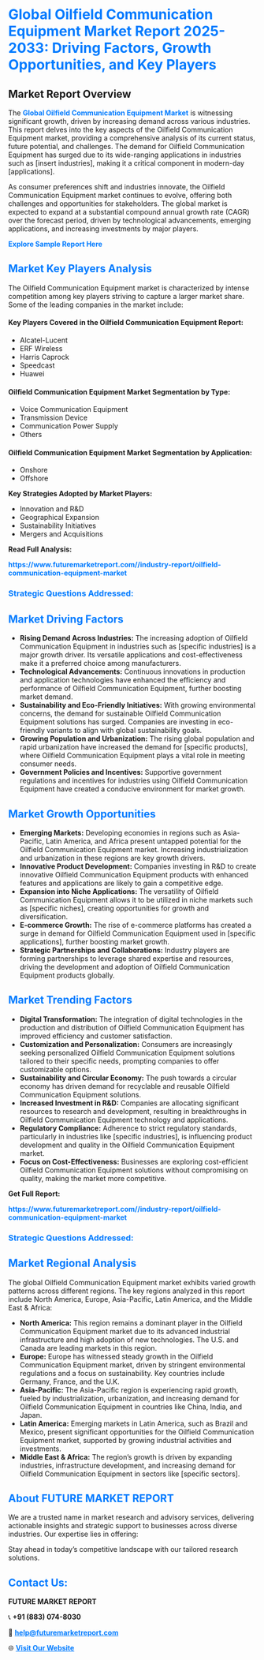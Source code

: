 <h1 style="color: #007BFF;">Global Oilfield Communication Equipment Market Report 2025-2033: Driving Factors, Growth Opportunities, and Key Players</h1>

<section id="overview">
<h2>Market Report Overview</h2>
<p>The <a href="https://www.futuremarketreport.com//industry-report/oilfield-communication-equipment-market" style="color: #007BFF; text-decoration: none;"><strong>Global Oilfield Communication Equipment Market</strong></a> is witnessing significant growth, driven by increasing demand across various industries. This report delves into the key aspects of the Oilfield Communication Equipment market, providing a comprehensive analysis of its current status, future potential, and challenges. The demand for Oilfield Communication Equipment has surged due to its wide-ranging applications in industries such as [insert industries], making it a critical component in modern-day [applications].</p>
<p>As consumer preferences shift and industries innovate, the Oilfield Communication Equipment market continues to evolve, offering both challenges and opportunities for stakeholders. The global market is expected to expand at a substantial compound annual growth rate (CAGR) over the forecast period, driven by technological advancements, emerging applications, and increasing investments by major players.</p>
</section>

<section id="overview">
<p><a href="https://www.futuremarketreport.com//request-sample/reportId=52723" style="color: #007BFF; text-decoration: none;"><strong>Explore Sample Report Here</strong></a></p>
</section>

<section id="key-players">
<h2 style="color: #007BFF;">Market Key Players Analysis</h2>
<p>The Oilfield Communication Equipment market is characterized by intense competition among key players striving to capture a larger market share. Some of the leading companies in the market include:</p>
<h4>Key Players Covered in the Oilfield Communication Equipment Report:</h4>
<ul><li>Alcatel-Lucent</li><li>ERF Wireless</li><li>Harris Caprock</li><li>Speedcast</li><li>Huawei</li></ul>
<h4>Oilfield Communication Equipment Market Segmentation by Type:</h4>
<ul><li>Voice Communication Equipment</li><li>Transmission Device</li><li>Communication Power Supply</li><li>Others</li></ul>

<h4>Oilfield Communication Equipment Market Segmentation by Application:</h4>
<ul><li>Onshore</li><li>Offshore</li></ul>
<p><strong>Key Strategies Adopted by Market Players:</strong></p>
<ul>
<li>Innovation and R&D</li>
<li>Geographical Expansion</li>
<li>Sustainability Initiatives</li>
<li>Mergers and Acquisitions</li>
</ul>
</section>

<section>
<p><strong>Read Full Analysis: </strong></p><a href="https://www.futuremarketreport.com//industry-report/oilfield-communication-equipment-market" style="color: #007BFF; text-decoration: none;"><strong>https://www.futuremarketreport.com//industry-report/oilfield-communication-equipment-market</strong></a>
<h3 style="color: #007BFF;">Strategic Questions Addressed:</h3>
</section>

<section id="driving-factors">
<h2 style="color: #007BFF;">Market Driving Factors</h2>
<ul>
<li><strong>Rising Demand Across Industries:</strong> The increasing adoption of Oilfield Communication Equipment in industries such as [specific industries] is a major growth driver. Its versatile applications and cost-effectiveness make it a preferred choice among manufacturers.</li>
<li><strong>Technological Advancements:</strong> Continuous innovations in production and application technologies have enhanced the efficiency and performance of Oilfield Communication Equipment, further boosting market demand.</li>
<li><strong>Sustainability and Eco-Friendly Initiatives:</strong> With growing environmental concerns, the demand for sustainable Oilfield Communication Equipment solutions has surged. Companies are investing in eco-friendly variants to align with global sustainability goals.</li>
<li><strong>Growing Population and Urbanization:</strong> The rising global population and rapid urbanization have increased the demand for [specific products], where Oilfield Communication Equipment plays a vital role in meeting consumer needs.</li>
<li><strong>Government Policies and Incentives:</strong> Supportive government regulations and incentives for industries using Oilfield Communication Equipment have created a conducive environment for market growth.</li>
</ul>
</section>

<section id="growth-opportunities">
<h2 style="color: #007BFF;">Market Growth Opportunities</h2>
<ul>
<li><strong>Emerging Markets:</strong> Developing economies in regions such as Asia-Pacific, Latin America, and Africa present untapped potential for the Oilfield Communication Equipment market. Increasing industrialization and urbanization in these regions are key growth drivers.</li>
<li><strong>Innovative Product Development:</strong> Companies investing in R&D to create innovative Oilfield Communication Equipment products with enhanced features and applications are likely to gain a competitive edge.</li>
<li><strong>Expansion into Niche Applications:</strong> The versatility of Oilfield Communication Equipment allows it to be utilized in niche markets such as [specific niches], creating opportunities for growth and diversification.</li>
<li><strong>E-commerce Growth:</strong> The rise of e-commerce platforms has created a surge in demand for Oilfield Communication Equipment used in [specific applications], further boosting market growth.</li>
<li><strong>Strategic Partnerships and Collaborations:</strong> Industry players are forming partnerships to leverage shared expertise and resources, driving the development and adoption of Oilfield Communication Equipment products globally.</li>
</ul>
</section>

<section id="trending-factors">
<h2 style="color: #007BFF;">Market Trending Factors</h2>
<ul>
<li><strong>Digital Transformation:</strong> The integration of digital technologies in the production and distribution of Oilfield Communication Equipment has improved efficiency and customer satisfaction.</li>
<li><strong>Customization and Personalization:</strong> Consumers are increasingly seeking personalized Oilfield Communication Equipment solutions tailored to their specific needs, prompting companies to offer customizable options.</li>
<li><strong>Sustainability and Circular Economy:</strong> The push towards a circular economy has driven demand for recyclable and reusable Oilfield Communication Equipment solutions.</li>
<li><strong>Increased Investment in R&D:</strong> Companies are allocating significant resources to research and development, resulting in breakthroughs in Oilfield Communication Equipment technology and applications.</li>
<li><strong>Regulatory Compliance:</strong> Adherence to strict regulatory standards, particularly in industries like [specific industries], is influencing product development and quality in the Oilfield Communication Equipment market.</li>
<li><strong>Focus on Cost-Effectiveness:</strong> Businesses are exploring cost-efficient Oilfield Communication Equipment solutions without compromising on quality, making the market more competitive.</li>
</ul>
</section>

<section>
<p><strong>Get Full Report: </strong></p><a href="https://www.futuremarketreport.com//industry-report/oilfield-communication-equipment-market" style="color: #007BFF; text-decoration: none;"><strong>https://www.futuremarketreport.com//industry-report/oilfield-communication-equipment-market</strong></a>
<h3 style="color: #007BFF;">Strategic Questions Addressed:</h3>
</section>


<section id="regional-analysis">
<h2 style="color: #007BFF;">Market Regional Analysis</h2>
<p>The global Oilfield Communication Equipment market exhibits varied growth patterns across different regions. The key regions analyzed in this report include North America, Europe, Asia-Pacific, Latin America, and the Middle East & Africa:</p>
<ul>
<li><strong>North America:</strong> This region remains a dominant player in the Oilfield Communication Equipment market due to its advanced industrial infrastructure and high adoption of new technologies. The U.S. and Canada are leading markets in this region.</li>
<li><strong>Europe:</strong> Europe has witnessed steady growth in the Oilfield Communication Equipment market, driven by stringent environmental regulations and a focus on sustainability. Key countries include Germany, France, and the U.K.</li>
<li><strong>Asia-Pacific:</strong> The Asia-Pacific region is experiencing rapid growth, fueled by industrialization, urbanization, and increasing demand for Oilfield Communication Equipment in countries like China, India, and Japan.</li>
<li><strong>Latin America:</strong> Emerging markets in Latin America, such as Brazil and Mexico, present significant opportunities for the Oilfield Communication Equipment market, supported by growing industrial activities and investments.</li>
<li><strong>Middle East & Africa:</strong> The region’s growth is driven by expanding industries, infrastructure development, and increasing demand for Oilfield Communication Equipment in sectors like [specific sectors].</li>
</ul>
</section>

<footer>
<h2 style="color: #007BFF;">About FUTURE MARKET REPORT</h2>
<p>We are a trusted name in market research and advisory services, delivering actionable insights and strategic support to businesses across diverse industries. Our expertise lies in offering:</p>

<p>Stay ahead in today’s competitive landscape with our tailored research solutions.</p>

<h2 style="color: #007BFF;">Contact Us:</h2>
<p><strong>FUTURE MARKET REPORT</strong></p>
<p>📞 <strong>+91 (883) 074-8030</strong></p>
<p>📧 <strong><a href="mailto:help@futuremarketreport.com" style="color: #007BFF;">help@futuremarketreport.com</a></strong></p>
<p>🌐 <strong><a href="https://www.futuremarketreport.com/" style="color: #007BFF;">Visit Our Website</a></strong></p>
</footer>